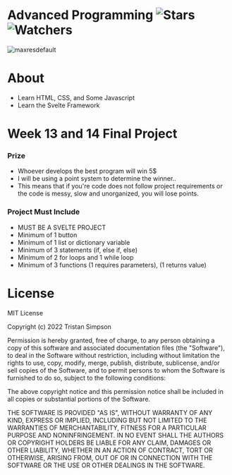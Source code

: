 # Advanced Programming ![Stars](https://img.shields.io/github/stars/Simpson-Computer-Technologies-Research/APC13-14?color=brightgreen) ![Watchers](https://img.shields.io/github/watchers/Simpson-Computer-Technologies-Research/APC13-14?label=Watchers)
![maxresdefault](https://user-images.githubusercontent.com/75189508/194362463-7f25767e-9d8d-4240-a5f1-1134ebd8e734.jpg)

# About
- Learn HTML, CSS, and Some Javascript
- Learn the Svelte Framework


# Week 13 and 14 Final Project

<h3>Prize</h3>

- Whoever develops the best program will win 5$
- I will be using a point system to determine the winner..
- This means that if you're code does not follow project requirements or the code is messy, slow and unorganized, you will lose points.


<h3>Project Must Include</h3>

- MUST BE A SVELTE PROJECT
- Minimum of 1 button
- Minimum of 1 list or dictionary variable
- Minimum of 3 statements (if, else if, else)
- Minimum of 2 for loops and 1 while loop
- Minimum of 3 functions (1 requires parameters), (1 returns value)


# License
MIT License

Copyright (c) 2022 Tristan Simpson

Permission is hereby granted, free of charge, to any person obtaining a copy of this software and associated documentation files (the "Software"), to deal in the Software without restriction, including without limitation the rights to use, copy, modify, merge, publish, distribute, sublicense, and/or sell copies of the Software, and to permit persons to whom the Software is furnished to do so, subject to the following conditions:

The above copyright notice and this permission notice shall be included in all copies or substantial portions of the Software.

THE SOFTWARE IS PROVIDED "AS IS", WITHOUT WARRANTY OF ANY KIND, EXPRESS OR IMPLIED, INCLUDING BUT NOT LIMITED TO THE WARRANTIES OF MERCHANTABILITY, FITNESS FOR A PARTICULAR PURPOSE AND NONINFRINGEMENT. IN NO EVENT SHALL THE AUTHORS OR COPYRIGHT HOLDERS BE LIABLE FOR ANY CLAIM, DAMAGES OR OTHER LIABILITY, WHETHER IN AN ACTION OF CONTRACT, TORT OR OTHERWISE, ARISING FROM, OUT OF OR IN CONNECTION WITH THE SOFTWARE OR THE USE OR OTHER DEALINGS IN THE SOFTWARE.

